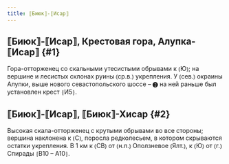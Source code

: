 ```yaml
---
title: ⟦Биюк⟧-⟦Исар⟧
---
```

## ⟦Биюк⟧-⟦Исар⟧, Крестовая гора, Алупка-⟦Исар⟧ {#1}

Гора-отторженец со скальными утесистыми обрывами к ⦅Ю⦆; на вершине и лесистых склонах руины ⦅ср.в.⦆ укрепления. У ⦅сев.⦆ окраины Алупки, выше нового севастопольского шоссе – ❷ на ней раньше был установлен крест ⦃И5⦄.

## ⟦Биюк⟧-⟦Исар⟧, ⟦Биюк⟧-Хисар {#2}

Высокая скала-отторженец с крутыми обрывами во все стороны; вершина наклонена к ⦅С⦆, поросла редколесьем, в котором скрываются остатки укрепления. В 1 км к ⦅СВ⦆ от ⦅н.п.⦆ Оползневое ⦅Ялт.⦆, к ⦅Ю⦆ от ⦅г.⦆ Спирады ⦃В10 – А10⦄.
